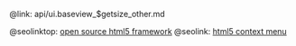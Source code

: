 @link: api/ui.baseview_$getsize_other.md

@seolinktop: [open source html5 framework](https://webix.com)
@seolink: [html5 context menu](https://webix.com/widget/contextmenu/)